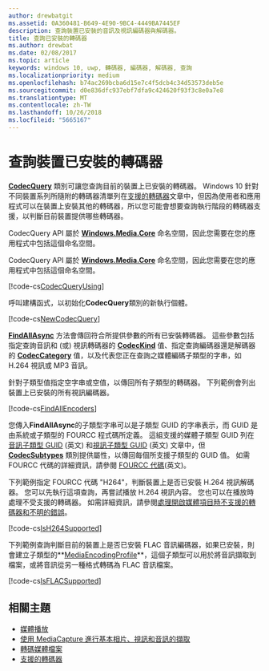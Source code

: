```yaml
---
author: drewbatgit
ms.assetid: 0A360481-B649-4E90-9BC4-4449BA7445EF
description: 查詢裝置已安裝的音訊及視訊編碼器與解碼器。
title: 查詢已安裝的轉碼器
ms.author: drewbat
ms.date: 02/08/2017
ms.topic: article
keywords: windows 10, uwp, 轉碼器, 編碼器, 解碼器, 查詢
ms.localizationpriority: medium
ms.openlocfilehash: b74ac269bcba6d15e7c4f5dcb4c34d53573deb5e
ms.sourcegitcommit: d0e836dfc937ebf7dfa9c424620f93f3c8e0a7e8
ms.translationtype: MT
ms.contentlocale: zh-TW
ms.lasthandoff: 10/26/2018
ms.locfileid: "5665167"
---
```

# <a name="query-for-codecs-installed-on-a-device"></a>查詢裝置已安裝的轉碼器
**[CodecQuery](https://docs.microsoft.com/uwp/api/windows.media.core.codecquery)** 類別可讓您查詢目前的裝置上已安裝的轉碼器。 Windows 10 針對不同裝置系列所隨附的轉碼器清單列在[支援的轉碼器](supported-codecs.md)文章中，但因為使用者和應用程式可以在裝置上安裝其他的轉碼器，所以您可能會想要查詢執行階段的轉碼器支援，以判斷目前裝置提供哪些轉碼器。

CodecQuery API 屬於 **[Windows.Media.Core](https://docs.microsoft.com/uwp/api/windows.media.core)** 命名空間，因此您需要在您的應用程式中包括這個命名空間。

CodecQuery API 屬於 **[Windows.Media.Core](https://docs.microsoft.com/uwp/api/windows.media.core)** 命名空間，因此您需要在您的應用程式中包括這個命名空間。

[!code-cs[CodecQueryUsing](./code/TranscodeWin10/cs/MainPage.xaml.cs#SnippetCodecQueryUsing)]

呼叫建構函式，以初始化**CodecQuery**類別的新執行個體。

[!code-cs[NewCodecQuery](./code/TranscodeWin10/cs/MainPage.xaml.cs#SnippetNewCodecQuery)]

**[FindAllAsync](https://docs.microsoft.com/uwp/api/windows.media.core.codecquery.findallasync)** 方法會傳回符合所提供參數的所有已安裝轉碼器。 這些參數包括指定查詢音訊和 (或) 視訊轉碼器的 **[CodecKind](https://docs.microsoft.com/uwp/api/windows.media.core.codeckind)** 值、指定查詢編碼器還是解碼器的 **[CodecCategory](https://docs.microsoft.com/uwp/api/windows.media.core.codeccategory)** 值，以及代表您正在查詢之媒體編碼子類型的字串，如 H.264 視訊或 MP3 音訊。

針對子類型值指定空字串或空值，以傳回所有子類型的轉碼器。 下列範例會列出裝置上已安裝的所有視訊編碼器。

[!code-cs[FindAllEncoders](./code/TranscodeWin10/cs/MainPage.xaml.cs#SnippetFindAllEncoders)]

您傳入**FindAllAsync**的子類型字串可以是子類型 GUID 的字串表示，而 GUID 是由系統或子類型的 FOURCC 程式碼所定義。 這組支援的媒體子類型 GUID 列在[音訊子類型 GUID](https://msdn.microsoft.com/library/windows/desktop/aa372553(v=vs.85).aspx) (英文) 和[視訊子類型 GUID](https://msdn.microsoft.com/library/windows/desktop/aa370819(v=vs.85).aspx) (英文) 文章中，但 **[CodecSubtypes](https://docs.microsoft.com/uwp/api/windows.media.core.codecsubtypes)** 類別提供屬性，以傳回每個所支援子類型的 GUID 值。 如需 FOURCC 代碼的詳細資訊，請參閱 [FOURCC 代碼](https://msdn.microsoft.com/library/windows/desktop/dd375802(v=vs.85).aspx)(英文)。 

下列範例指定 FOURCC 代碼 "H264"，判斷裝置上是否已安裝 H.264 視訊解碼器。 您可以先執行這項查詢，再嘗試播放 H.264 視訊內容。 您也可以在播放時處理不受支援的轉碼器。 如需詳細資訊，請參閱[處理開啟媒體項目時不支援的轉碼器和不明的錯誤](https://docs.microsoft.com/windows/uwp/audio-video-camera/media-playback-with-mediasource#handle-unsupported-codecs-and-unknown-errors-when-opening-media-items)。

[!code-cs[IsH264Supported](./code/TranscodeWin10/cs/MainPage.xaml.cs#SnippetIsH264Supported)]

下列範例查詢判斷目前的裝置上是否已安裝 FLAC 音訊編碼器，如果已安裝，則會建立子類型的**[MediaEncodingProfile](https://docs.microsoft.com/uwp/api/Windows.Media.MediaProperties.MediaEncodingProfile)**，這個子類型可以用於將音訊擷取到檔案，或將音訊從另一種格式轉碼為 FLAC 音訊檔案。

[!code-cs[IsFLACSupported](./code/TranscodeWin10/cs/MainPage.xaml.cs#SnippetIsFLACSupported)]

## <a name="related-topics"></a>相關主題

* [媒體播放](media-playback.md)
* [使用 MediaCapture 進行基本相片、視訊和音訊的擷取](basic-photo-video-and-audio-capture-with-MediaCapture.md)
* [轉碼媒體檔案](transcode-media-files.md)
* [支援的轉碼器](supported-codecs.md)
 

 




